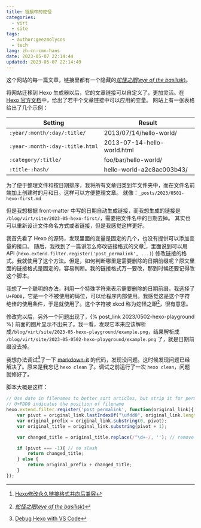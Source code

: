 ```yaml
---
title: 链接中的蛇怪
categories:
  - virt
  - site
tags:
  - author:geezmolycos
  - tech
lang: zh-cn-cmn-hans
date: 2023-05-07 22:14:44
updated: 2023-05-07 22:14:49
---
```


这个网站的每一篇文章，链接里都有一个隐藏的[*蛇怪之眼*(*eye of the basilisk*)](https://explainxkcd.com/wiki/index.php/380:_Emoticon)。

<!-- more -->

将网站迁移到 Hexo 生成器以后，它的文章链接可以自定义了，更加灵活。在[Hexo 官方文档]中，给出了若干个文章链接中可以应用的变量。
网站上有一张表格给出了几个示例：

[Hexo 官方文档]: https://hexo.io/docs/permalinks#Variables

Setting | Result
--- | ---
`:year/:month/:day/:title/` | 2013/07/14/hello-world/
`:year-:month-:day-:title.html` | 2013-07-14-hello-world.html
`:category/:title/` | foo/bar/hello-world/
`:title-:hash/` | hello-world-a2c8ac003b43/

为了便于整理文件和按日期排序，我将所有文章归类到年文件夹中，而在文件名前端加上创建时的月和日。这样可以方便整理文章。
就像：`_posts/2023/0501-hexo-first.md`

但是我想根据 front-matter 中写的日期自动生成链接，而我想生成的链接是 `/blog/virt/site/2023-05-hexo-first/`，需要把文件名中的日期去掉。
其实也可以重新设计文件命名方式或者链接，但是我感觉这样更好。

我首先看了 Hexo 的源码，发现里面的变量是固定的几个，也没有提供可以添加变量的接口。
随后，我找到了一篇讲怎么修改链接格式的文章[^link]，里面说到可以用 API (`hexo.extend.filter.register('post_permalink', ...)`) 修改链接的格式。我就使用了这个方法。但是，如何判断哪里是需要删除的日期前缀呢？原文里面的链接格式是固定的，容易判断。我的链接格式万一要改，那到时候还要记得改这个脚本。

我想了一个聪明的办法，利用一个特殊字符来表示需要删除的日期前缀，我选择了 `U+FDD0`，它是一个不被使用的码位，可以给程序内部使用。我感觉这是这个字符绝佳的使用条件，于是就使用了。这个字符被 xkcd 称为蛇怪之眼[^eye]，很有意思。

修改完以后，另外一个问题出现了，{% post_link 2023/0502-hexo-playground %} 前面的图片显示不出来了。我一看，发现它本来应该解析成`/blog/virt/site/2023-05-hexo-playground/example.png`，结果解析成 `/blog/virt/site/2023-05-0502-hexo-playground/example.png` 了，就是日期前缀没去掉。

我想办法调试[^debug]了一下 [markdown-it] 的代码，发现没问题。这时候发现问题已经解决了。原来是我忘记 `hexo clean` 了。调试之前运行了一次 `hexo clean`，问题就修好了。

脚本大概是这样：

```js
// Use date in filenames to better sort articles, but strip it for permalinks
// U+FDD0 indicates the position of filename
hexo.extend.filter.register('post_permalink', function(original_link){
    var pivot = original_link.lastIndexOf("\ufdd0", original_link.length - 2);
    var original_prefix = original_link.substring(0, pivot);
    var original_title = original_link.substring(pivot + 1);

    var changed_title = original_title.replace(/^\d+-/, ''); // remove date prefix

    if (pivot === -1){ // no slash
        return changed_title;
    } else {
        return original_prefix + changed_title;
    }
});
```

[markdown-it]: https://github.com/markdown-it/markdown-it

[^link]: [Hexo修改永久链接格式并向后兼容](https://finisky.github.io/changepermalinkformat/)
[^eye]: [*蛇怪之眼*(*eye of the basilisk*)](https://explainxkcd.com/wiki/index.php/380:_Emoticon)
[^debug]: [Debug Hexo with VS Code](https://gary5496.github.io/2018/03/nodejs-debugging/)
